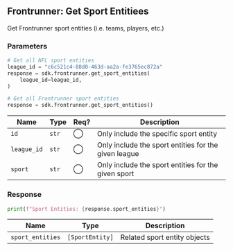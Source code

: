 ## Frontrunner: Get Sport Entitiees

Get Frontrunner sport entities (i.e. teams, players, etc.) 

### Parameters

```python
# Get all NFL sport entities
league_id = "c6c521c4-88d0-463d-aa2a-fe3765ec872a"
response = sdk.frontrunner.get_sport_entities(
    league_id=league_id,
)

# Get all Frontrunner sport entities
response = sdk.frontrunner.get_sport_entities()
```

| Name | Type | Req? | Description |
| - | - | - | - |
| `id` | `str` | ◯ | Only include the specific sport entity |
| `league_id` | `str` | ◯ | Only include the sport entities for the given league |
| `sport` | `str` | ◯ | Only include the sport entities for the given sport |

### Response

```python
print(f"Sport Entities: {response.sport_entities}")
```

| Name | Type | Description |
| - | - | - |
| `sport_entities` | `[SportEntity]` | Related sport entity objects |
